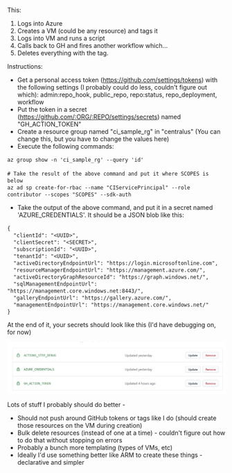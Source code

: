 This:
1. Logs into Azure
2. Creates a VM (could be any resource) and tags it
3. Logs into VM and runs a script
4. Calls back to GH and fires another workflow which...
5. Deletes everything with the tag.

Instructions:
- Get a personal access token (https://github.com/settings/tokens) with the following settings (I probably could do less, couldn't figure out which): admin:repo_hook, public_repo, repo:status, repo_deployment, workflow
- Put the token in a secret (https://github.com/:ORG/:REPO/settings/secrets) named "GH_ACTION_TOKEN"
- Create a resource group named "ci_sample_rg" in "centralus" (You can change this, but you have to change the values here)
- Execute the following commands:
```
az group show -n 'ci_sample_rg' --query 'id'

# Take the result of the above command and put it where SCOPES is below
az ad sp create-for-rbac --name "CIServicePrincipal" --role contributor --scopes "SCOPES" --sdk-auth
```
- Take the output of the above command, and put it in a secret named 'AZURE_CREDENTIALS'. It should be a JSON blob like this:
```
{
  "clientId": "<UUID>",
  "clientSecret": "<SECRET>",
  "subscriptionId": "<UUID>",
  "tenantId": "<UUID>",
  "activeDirectoryEndpointUrl": "https://login.microsoftonline.com",
  "resourceManagerEndpointUrl": "https://management.azure.com/",
  "activeDirectoryGraphResourceId": "https://graph.windows.net/",
  "sqlManagementEndpointUrl": "https://management.core.windows.net:8443/",
  "galleryEndpointUrl": "https://gallery.azure.com/",
  "managementEndpointUrl": "https://management.core.windows.net/"
}
```

At the end of it, your secrets should look like this (I'd have debugging on, for now)

![Image of Secrets](https://github.com/aronchick/GitHub-Actions-Remote-Runner-Round-Trip/blob/main/secrets.jpg)

Lots of stuff I probably should do better - 
- Should not push around GitHub tokens or tags like I do (should create those resources on the VM during creation)
- Bulk delete resources (instead of one at a time) - couldn't figure out how to do that without stopping on errors
- Probably a bunch more templating (types of VMs, etc)
- Ideally I'd use something better like ARM to create these things - declarative and simpler

